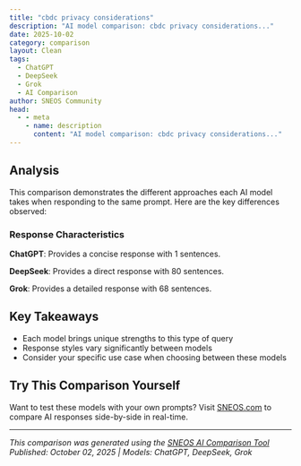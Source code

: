 ```yaml
---
title: "cbdc privacy considerations"
description: "AI model comparison: cbdc privacy considerations..."
date: 2025-10-02
category: comparison
layout: Clean
tags:
  - ChatGPT
  - DeepSeek
  - Grok
  - AI Comparison
author: SNEOS Community
head:
  - - meta
    - name: description
      content: "AI model comparison: cbdc privacy considerations..."
---
```


<ChatComparison
  title="cbdc privacy considerations"
  prompt="cbdc privacy considerations"
  :responses='{
    "ChatGPT": "Central Bank Digital Currencies (CBDCs) present unique privacy considerations that need to be addressed by policymakers, central banks, and financial regulators. Here are some key aspects to consider regarding privacy in the context of CBDCs:\n\n### 1. **Data Privacy**:\n   - **User Anonymity vs. Tracking**: CBDCs could allow users to conduct transactions with varying degrees of anonymity. Policymakers need to balance the need for user privacy with the need for traceability to prevent illicit activities such as money laundering and tax evasion.\n   - **Data Collection**: Central banks and governments may collect vast amounts of data on transaction patterns and user behavior, raising concerns about surveillance and data security.\n\n### 2. **Design Choices**:\n   - **Privacy-Enhancing Technologies**: Implementing technologies such as zero-knowledge proofs, or allowing for pseudonymous transactions could enhance user privacy while still providing the necessary oversight for regulatory compliance.\n   - **Centralized vs. Decentralized Systems**: The design of the CBDC can impact privacy. Centralized systems may allow for easier tracking of transactions, while decentralized or federated models could provide more privacy options.\n\n### 3. **Regulatory Framework**:\n   - **Legal Protections**: There must be clear legal frameworks governing the use and sharing of data related to CBDC transactions to protect user privacy and ensure compliance with privacy laws such as GDPR (General Data Protection Regulation) in Europe.\n   - **Consumer Rights**: Users should have rights regarding their data, including how it is collected, used, and shared. Transparent policies can help build trust in the CBDC.\n\n### 4. **Anonymity Limits**:\n   - Some CBDC designs may allow for \"threshold\" amounts of anonymous transactions (similar to cash), while larger transactions could require identification. Determining these thresholds is a key privacy consideration.\n\n### 5. **Public Perception and Trust**:\n   - Users may be wary of CBDCs if they feel their privacy is compromised. Addressing privacy concerns is crucial for public acceptance and adoption. \n   - Educational efforts may be required to inform users about how their data will be used and the measures in place to protect their privacy.\n\n### 6. **Cross-Border Considerations**:\n   - International CBDC transactions may involve complexities related to privacy and data sharing across jurisdictions, necessitating cooperation between countries to establish acceptable standards for privacy and data protection.\n\n### 7. **Impact on Financial Inclusion**:\n   - Ensuring that CBDCs are designed with privacy in mind can support financial inclusion, particularly for populations that are wary of traditional banking systems due to privacy concerns.\n\n### 8. **Technological Vulnerabilities**:\n   - Ensuring strong cybersecurity measures is vital to protect personal and transaction data from breaches, which could undermine privacy and user trust.\n\n### Conclusion:\nThe successful implementation of CBDCs will depend on finding the right balance between privacy and regulatory oversight. Engaging stakeholders, including the public, in discussions about these concerns will be essential in developing a system that is both secure and respectful of individual privacy rights.",
    "DeepSeek": "Of course. Central Bank Digital Currencies (CBDCs) represent a fundamental shift in the monetary system, and privacy is arguably the most critical and debated consideration surrounding their design and implementation.\n\nHere\u2019s a detailed breakdown of CBDC privacy considerations, covering the core dilemma, different design models, risks, and potential solutions.\n\n### The Core Privacy Dilemma of CBDCs\n\nThe central tension is between two competing public goods:\n\n1.  **Individual Privacy:** The right to have one\u0027s financial transactions remain confidential, a cornerstone of a free society.\n2.  **Public Policy Objectives:** The state\u0027s legitimate interests in preventing illicit activities (money laundering, terrorism financing, tax evasion) and ensuring the stability and efficiency of the financial system.\n\nCash is the benchmark for privacy: it is anonymous, peer-to-peer, and leaves no centralized digital trail. A CBDC, by its digital nature, inherently creates data. The key question is: **Who can see this data and under what circumstances?**\n\n---\n\n### Privacy Models in CBDC Design\n\nThe level of privacy is not a binary choice but a spectrum, heavily influenced by the CBDC\u0027s architecture.\n\n#### 1. Wholesale CBDC (Limited Privacy Impact)\n*   **What it is:** A digital currency for use only by financial institutions (e.g., for interbank settlements).\n*   **Privacy Consideration:** This does not directly impact the general public\u0027s privacy, as it operates behind the scenes. The privacy concerns are similar to those in today\u0027s interbank systems.\n\n#### 2. Retail CBDC (The Main Privacy Arena)\nThis is for use by the general public and businesses. Its design can take several forms:\n\n| Model | Description | Privacy Implications |\n| :--- | :--- | :--- |\n| **Account-Based (Direct)** | Individuals and businesses hold accounts directly with the central bank. | **Highest Privacy Risk.** The central bank becomes a monolithic repository of all transaction data. It could see every purchase, payment, and transfer, creating an unprecedented financial surveillance tool. |\n| **Token-Based (Digital Cash Analogy)** | The CBDC is a digital token, like a banknote, stored in a digital wallet. Verification focuses on the token\u0027s authenticity, not the holder\u0027s identity. | **Higher Privacy Potential.** Allows for varying degrees of anonymity, similar to cash. Transactions can be designed to be private between the transacting parties. However, full anonymity raises significant concerns for regulators. |\n| **Hybrid/Intermediated Model** | The most likely and widely proposed model. The central bank issues the CBDC, but private-sector intermediaries (commercial banks, payment service providers) manage the customer-facing accounts and transactions. | **Balanced but Complex.** This model distributes data. The central bank might see a pseudonymized record of all transactions for system integrity but not the real-world identities. The intermediary (your bank) would see your identity and transaction data, just as they do today. This mirrors the current two-tier banking system. |\n\n---\n\n### Key Privacy Risks and Concerns\n\n1.  **State Surveillance \u0026 \u0022Programmable Money\u0022:** A CBDC could be designed with expiry dates, spending limits, or restrictions on what it can be used for (e.g., only for groceries, not for alcohol or gambling). While this could be used for targeted welfare payments, it also gives the state immense control over individual behavior.\n2.  **Data Breaches:** A centralized database of all financial transactions is a \u0022honeypot\u0022 for hackers. A breach would be catastrophic, exposing the complete financial lives of an entire population.\n3.  **Function Creep:** Data collected for one legitimate purpose (e.g., preventing fraud) could later be used for other purposes without public consent, such as social scoring, political monitoring, or tracking dissent.\n4.  **Loss of Financial Anonymity:** Even with a hybrid model, the digital trail is far more pervasive than with cash. The ability to make a truly anonymous purchase for sensitive goods (e.g., medical services, books, donations) could disappear.\n5.  **Discrimination \u0026 Exclusion:** Transaction data could be used to profile individuals and deny them services, insurance, or credit based on their spending patterns.\n\n---\n\n### Proposed Solutions and Safeguards\n\nTo build public trust and mitigate risks, central banks and researchers are exploring several technical and legal safeguards.\n\n#### A. Technical Safeguards\n*   **Pseudonymity:** Using digital handles or tokens instead of directly linking identities to transactions at the central bank level. The intermediary bank holds the key to de-anonymize only when legally required.\n*   **Tiered Identities:** Different levels of identity verification for different transaction sizes or types. Small, everyday transactions could be near-anonymous, while larger transactions require full KYC (Know Your Customer).\n*   **Privacy-Enhancing Technologies (PETs):**\n    *   **Zero-Knowledge Proofs (ZKPs):** Allows a user to prove they have sufficient funds or meet certain criteria for a transaction without revealing their identity or account balance.\n    *   **Blind Signatures:** A cryptographic technique that could allow a central bank to issue valid digital tokens without knowing which specific tokens it issued to whom, mimicking the anonymity of physical cash.\n*   **Offline Capability:** Allowing for small, offline peer-to-peer transactions (e.g., via Bluetooth or NFC) that are only later settled on the central ledger. This is crucial for replicating cash-like privacy and ensuring functionality during power or internet outages.\n\n#### B. Legal and Governance Safeguards\n*   **Strong Legal Frameworks:** Enacting laws that explicitly prohibit the government or central bank from using CBDC data for purposes beyond those strictly defined by law (e.g., combating crime).\n*   **Data Minimization:** Designing the system to collect only the absolute minimum data necessary for it to function.\n*   **Transparency and Oversight:** Independent audits and oversight committees to monitor how the data is accessed and used.\n*   **Clear User Rights:** Giving individuals clear rights over their data, including the right to access, correct, and know who has queried their transaction history.\n\n### Conclusion\n\nThe development of a CBDC is as much a socio-political project as a technical one. **Privacy is not an optional add-on but a foundational design principle.**\n\nA successful and trusted CBDC will likely be a **hybrid model** that incorporates **strong legal privacy guarantees** and **advanced cryptographic techniques (PETs)** to create a system that is:\n*   **Private by default** for low-value, everyday transactions.\n*   **Transparent by necessity and under legal oversight** for high-value transactions to combat illicit finance.\n*   **Resilient and secure** against both state overreach and criminal hackers.\n\nThe ultimate challenge is to create a digital currency that offers the convenience and innovation of the digital age without sacrificing the fundamental financial privacy that citizens in free societies have long enjoyed.",
    "Grok": "Central Bank Digital Currencies (CBDCs) are digital forms of a country\u0027s fiat currency, issued and regulated by the central bank. While CBDCs offer numerous advantages such as financial inclusion, reduced transaction costs, and enhanced monetary policy effectiveness, privacy considerations are a critical concern for their design and implementation. Below are key privacy considerations for CBDCs:\n\n### 1. **User Anonymity vs. Traceability**\n   - **Anonymity:** Some individuals and privacy advocates argue that CBDCs should allow for a degree of anonymity similar to cash transactions, where users can transact without revealing their identity.\n   - **Traceability:** Governments and central banks often prioritize traceability to prevent illegal activities such as money laundering, tax evasion, and terrorism financing. A fully traceable CBDC could mean that every transaction is linked to an identifiable user, raising concerns about mass surveillance.\n   - **Balancing Act:** A potential middle ground could involve \u0022pseudonymity,\u0022 where users are identified by pseudonyms or wallet addresses rather than real identities, with full identity disclosure reserved for specific legal investigations.\n\n### 2. **Data Collection and Storage**\n   - Central banks or intermediaries managing CBDCs may collect vast amounts of transactional data. This includes details such as the amount, timestamp, and parties involved in transactions.\n   - **Risks:** If this data is not adequately secured, it could be vulnerable to hacks, leaks, or misuse by governments or third parties. Even with strong security, there\u2019s a risk of authoritarian regimes using this data to monitor and control citizens.\n   - **Mitigation:** Privacy-by-design principles should be embedded, such as minimizing data collection, encrypting transactions, and ensuring data is stored in a decentralized or secure manner. Users could also have control over what data is shared.\n\n### 3. **Government Surveillance**\n   - A CBDC could enable governments to monitor financial behavior in real time, potentially leading to intrusive surveillance. For instance, a government might track spending patterns to enforce policies or suppress dissent by freezing accounts or limiting transactions.\n   - **Risks:** This could erode individual freedoms and create a chilling effect, where people self-censor their financial activities out of fear of government reprisal.\n   - **Mitigation:** Clear legal frameworks and oversight mechanisms must be established to limit government access to CBDC data, ensuring it is only used for legitimate purposes (e.g., combating crime) and not for political oppression.\n\n### 4. **Intermediaries and Third-Party Involvement**\n   - In many CBDC models, commercial banks or other financial institutions act as intermediaries, managing user wallets or facilitating transactions. These entities may have access to user data, raising additional privacy concerns.\n   - **Risks:** Third parties might misuse data for commercial purposes (e.g., targeted advertising) or fail to secure it properly.\n   - **Mitigation:** Strong regulations and data protection laws (like GDPR in the EU) can help limit the misuse of data by intermediaries. Users could also have the option to interact directly with the central bank to reduce third-party involvement.\n\n### 5. **Programmable Money and Behavioral Control**\n   - CBDCs can be designed as \u0022programmable money,\u0022 meaning transactions can be coded with specific rules (e.g., funds can only be spent on certain goods or within a timeframe). While this can be useful for policy implementation (e.g., stimulus payments), it raises privacy and autonomy concerns.\n   - **Risks:** Governments or central banks could use programmability to influence or control user behavior, such as restricting purchases of certain items or enforcing social credit systems.\n   - **Mitigation:** Transparency in the use of programmable features and public consent for such restrictions are essential to prevent abuse.\n\n### 6. **Cross-Border Privacy Issues**\n   - CBDCs may facilitate international transactions, but data sharing across borders can complicate privacy protections. Different countries have varying data protection laws, and user data could be exposed to jurisdictions with weaker safeguards.\n   - **Risks:** Users might lose control over their data when it is shared internationally, and foreign governments or entities could access sensitive financial information.\n   - **Mitigation:** International agreements on data protection and standardized privacy protocols for cross-border CBDC transactions can help address these risks.\n\n### 7. **Technological Privacy Features**\n   - CBDC systems can incorporate privacy-enhancing technologies (PETs) to protect user data. Examples include:\n     - **Zero-Knowledge Proofs (ZKPs):** These allow transactions to be verified without revealing the underlying details (e.g., the amount or parties involved).\n     - **Homomorphic Encryption:** Enables computation on encrypted data without decrypting it, ensuring privacy during processing.\n     - **Decentralized Identity:** Allows users to control their identity and share only necessary information.\n   - **Challenges:** Implementing these technologies can be complex and may conflict with regulatory requirements for traceability. Additionally, they might slow down transaction processing or increase costs.\n\n### 8. **Public Trust and Acceptance**\n   - Privacy concerns can undermine public trust in CBDCs. If users believe their financial activities are under constant surveillance, they may resist adoption and prefer cash or decentralized cryptocurrencies like Bitcoin.\n   - **Mitigation:** Central banks must communicate transparently about how privacy is protected in the CBDC system and involve stakeholders in the design process to address concerns upfront.\n\n### 9. **Legal and Ethical Frameworks**\n   - The design of CBDCs must comply with existing data protection laws (e.g., GDPR in Europe, CCPA in California) and ethical standards. However, laws vary widely across jurisdictions, and some countries may lack robust privacy protections.\n   - **Risks:** Without clear legal protections, users may be exposed to arbitrary data collection or misuse.\n   - **Mitigation:** Central banks should collaborate with legal experts and privacy advocates to ensure CBDC systems align with global best practices for data protection.\n\n### Conclusion\nPrivacy considerations for CBDCs involve a delicate balance between user autonomy, regulatory requirements, and security. While CBDCs have the potential to revolutionize financial systems, their design must prioritize privacy to avoid creating a surveillance state or eroding public trust. Solutions like privacy-enhancing technologies, strong legal frameworks, and transparent governance can help mitigate risks. Central banks must engage with technologists, policymakers, and the public to address these concerns and ensure that CBDCs are both innovative and respectful of individual rights."
  }'
  published-date="11:19"
/>

## Analysis

This comparison demonstrates the different approaches each AI model takes when responding to the same prompt. Here are the key differences observed:

### Response Characteristics

**ChatGPT**: Provides a concise response with 1 sentences. 

**DeepSeek**: Provides a direct response with 80 sentences. 

**Grok**: Provides a detailed response with 68 sentences. 

## Key Takeaways

- Each model brings unique strengths to this type of query
- Response styles vary significantly between models
- Consider your specific use case when choosing between these models

## Try This Comparison Yourself

Want to test these models with your own prompts? Visit [SNEOS.com](https://sneos.com) to compare AI responses side-by-side in real-time.

---

*This comparison was generated using the [SNEOS AI Comparison Tool](https://sneos.com)*
*Published: October 02, 2025 | Models: ChatGPT, DeepSeek, Grok*
